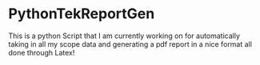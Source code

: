 # PythonTekReportGen
This is a python Script that I am currently working on for automatically taking in all my scope data and generating a pdf report in a nice format all done through Latex! 

